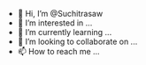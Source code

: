 - 👋 Hi, I’m @Suchitrasaw
- 👀 I’m interested in ...
- 🌱 I’m currently learning ...
- 💞️ I’m looking to collaborate on ...
- 📫 How to reach me ...

<!---
Suchitrasaw/Suchitrasaw is a ✨ special ✨ repository because its `README.md` (this file) appears on your GitHub profile.
You can click the Preview link to take a look at your changes.
--->

